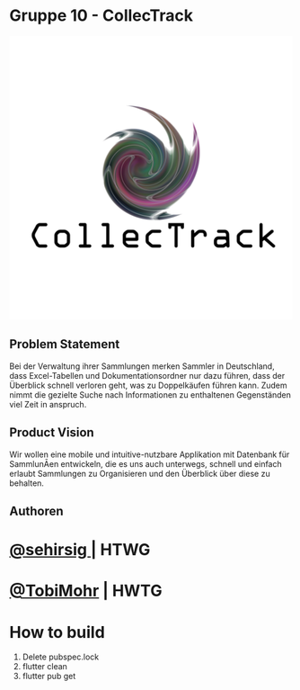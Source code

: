 # Gruppe 10 - CollecTrack

![logo](https://github.com/sehirsig/collectrack/blob/main/logo_5000x5000.png "ConnecTrack Logo")

## Problem Statement

Bei der Verwaltung ihrer Sammlungen merken
Sammler in Deutschland, dass Excel-Tabellen und
Dokumentationsordner nur dazu führen, dass der
Überblick schnell verloren geht, was zu
Doppelkäufen führen kann. Zudem nimmt die
gezielte Suche nach Informationen zu enthaltenen
Gegenständen viel Zeit in anspruch.

## Product Vision

Wir wollen eine mobile und intuitive-nutzbare Applikation mit Datenbank für SammlunĀen entwickeln, die es uns auch
unterwegs, schnell und einfach erlaubt Sammlungen zu Organisieren und den Überblick über diese zu behalten.

## Authoren 
# [@sehirsig ](https://github.com/sehirsig)| HTWG
# [@TobiMohr](https://github.com/TobiMohr) | HWTG


# How to build
1. Delete pubspec.lock
2. flutter clean
3. flutter pub get